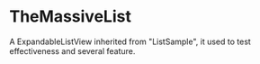# TheMassiveList
A ExpandableListView inherited from "ListSample", it used to test effectiveness and several feature.
